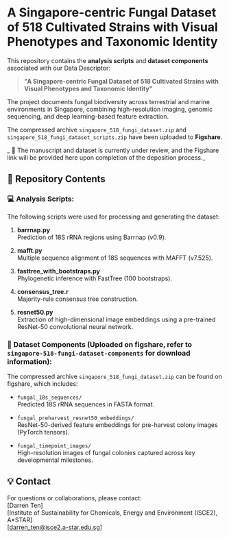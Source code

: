 # A Singapore-centric Fungal Dataset of 518 Cultivated Strains with Visual Phenotypes and Taxonomic Identity

This repository contains the **analysis scripts** and **dataset components** associated with our Data Descriptor:

> **"A Singapore-centric Fungal Dataset of 518 Cultivated Strains with Visual Phenotypes and Taxonomic Identity"**

The project documents fungal biodiversity across terrestrial and marine environments in Singapore, combining high-resolution imaging, genomic sequencing, and deep learning-based feature extraction.

The compressed archive `singapore_518_fungi_dataset.zip` and `singapore_518_fungi_dataset_scripts.zip` have been uploaded to **Figshare**.  

_ 📝 The manuscript and dataset is currently under review, and the Figshare link will be provided here upon completion of the deposition process._

## 📂 Repository Contents

### 💻 Analysis Scripts:
The following scripts were used for processing and generating the dataset:

1. **barrnap.py**  
   Prediction of 18S rRNA regions using Barrnap (v0.9).

2. **mafft.py**  
   Multiple sequence alignment of 18S sequences with MAFFT (v7.525).

3. **fasttree_with_bootstraps.py**  
   Phylogenetic inference with FastTree (100 bootstraps).

4. **consensus_tree.r**  
   Majority-rule consensus tree construction.

5. **resnet50.py**  
   Extraction of high-dimensional image embeddings using a pre-trained ResNet-50 convolutional neural network.

### 🍄 Dataset Components (Uploaded on figshare, refer to `singapore-518-fungi-dataset-components` for download information):
The compressed archive `singapore_518_fungi_dataset.zip` can be found on figshare, which includes:

- `fungal_18s_sequences/`  
  Predicted 18S rRNA sequences in FASTA format.

- `fungal_preharvest_resnet50_embeddings/`  
  ResNet-50-derived feature embeddings for pre-harvest colony images (PyTorch tensors).

- `fungal_timepoint_images/`  
  High-resolution images of fungal colonies captured across key developmental milestones.


## 💡 Contact
For questions or collaborations, please contact:  
[Darren Ten]  
[Institute of Sustainability for Chemicals, Energy and Environment (ISCE2), A*STAR]  
[darren_ten@isce2.a-star.edu.sg]
